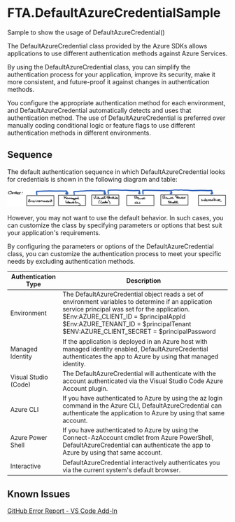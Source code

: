 # FTA.DefaultAzureCredentialSample

Sample to show the usage of DefaultAzureCredential()

The DefaultAzureCredential class provided by the Azure SDKs allows applications to use different authentication methods against Azure Services.

By using the DefaultAzureCredential class, you can simplify the authentication process for your application, improve its security, make it more consistent, and future-proof it against changes in authentication methods.

You configure the appropriate authentication method for each environment, and DefaultAzureCredential automatically detects and uses that authentication method. The use of DefaultAzureCredential is preferred over manually coding conditional logic or feature flags to use different authentication methods in different environments.

## Sequence

The default authentication sequence in which DefaultAzureCredential looks for credentials is shown in the following diagram and table:

![Sequence](img/Sequence.png)

However, you may not want to use the default behavior. In such cases, you can customize the class by specifying parameters or options that best suit your application's requirements.

By configuring the parameters or options of the DefaultAzureCredential class, you can customize the authentication process to meet your specific needs by excluding authentication methods.

| Authentication Type | Description |
|---------------------|-------------|
|Environment|The DefaultAzureCredential object reads a set of environment variables to determine if an application service principal was set for the application. $Env:AZURE_CLIENT_ID = $principalAppId  $Env:AZURE_TENANT_ID = $principalTenant  $ENV:AZURE_CLIENT_SECRET = $principalPassword|
|Managed Identity|If the application is deployed in an Azure host with managed identity enabled, DefaultAzureCredential authenticates the app to Azure by using that managed identity.|
|Visual Studio (Code)|The DefaultAzureCredential will authenticate with the account authenticated via the Visual Studio Code Azure Account plugin.|
|Azure CLI|If you have authenticated to Azure by using the az login command in the Azure CLI, DefaultAzureCredential can authenticate the application to Azure by using that same account.|
|Azure Power Shell|If you have authenticated to Azure by using the Connect-AzAccount cmdlet from Azure PowerShell, DefaultAzureCredential can authenticate the app to Azure by using that same account.|
|Interactive|DefaultAzureCredential interactively authenticates you via the current system's default browser.|



## Known Issues

[GitHub Error Report - VS Code Add-In](https://github.com/Azure/azure-sdk-for-net/blob/main/sdk/identity/Azure.Identity/TROUBLESHOOTING.md#troubleshoot-visualstudiocodecredential-authentication-issues)
